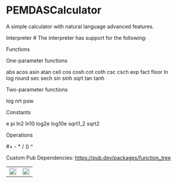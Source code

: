 # PEMDASCalculator

A simple calculator with natural language advanced features. 

Interpreter #
The interpreter has support for the following:

Functions 

One-parameter functions

abs     acos    asin    atan    ceil
cos     cosh    cot     coth    csc
csch    exp     fact    floor   ln      
log     round   sec     sech    sin
sinh    sqrt    tan     tanh

Two-parameter functions

log     nrt     pow

Constants 

e       pi      ln2     ln10    log2e
log10e  sqrt1_2 sqrt2

Operations 

#+  -  *  /  ()  ^
      
Custom Pub Dependencies:
https://pub.dev/packages/function_tree

<table> <tr> <td><img src="https://github.com/user-attachments/assets/a52ba2ba-ce16-4d85-9a18-b78fea946e90" width="100%" height="100%"></td> <td><img src="https://github.com/user-attachments/assets/4c5d6c57-16af-4b81-96e1-550abb6237ef" width="100%" height="100%"></td> </tr> </table>

